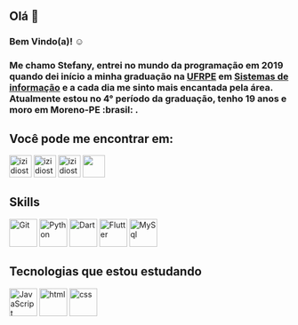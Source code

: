 ## Olá 👋

### Bem Vindo(a)! :relaxed:

### Me chamo Stefany, entrei no mundo da programação em 2019 quando dei início a minha graduação na [UFRPE](http://www.ufrpe.br/br) em [Sistemas de informação](https://sites.google.com/view/bsi-ufrpe/home) e a cada dia me sinto mais encantada pela área. Atualmente estou no 4° período da graduação, tenho 19 anos e moro em Moreno-PE :brasil: .

## Você pode me encontrar em:

[<img src="https://cdn.jsdelivr.net/gh/devicons/devicon/icons/linkedin/linkedin-original.svg" alt="izidiostefany@gmail.com" height='40' width='40'>](https://www.linkedin.com/in/stefany-izidio-086236187/)
[<img src="https://image.flaticon.com/icons/png/512/732/732200.png" alt="izidiostefany@gmail.com" height='40' width='40'>](mailto:izidiostefany@gmail.com)
[<img src="https://image.flaticon.com/icons/png/512/2111/2111463.png" alt="izidiostefany@gmail.com" height='40' width='40'>](https://www.instagram.com/stefany.vitoria33/)
[<img src="https://image.flaticon.com/icons/png/512/2111/2111646.png" height='40' width='40'>](https://t.me/stefanyizidio)

## Skills

<img src="https://cdn.jsdelivr.net/gh/devicons/devicon/icons/git/git-original.svg" alt="Git" height='50' width='50'>
<img src="https://cdn.jsdelivr.net/gh/devicons/devicon/icons/python/python-original.svg" alt="Python" height='50' width='50'>
<img src="https://cdn.jsdelivr.net/gh/devicons/devicon/icons/dart/dart-original.svg" alt="Dart" height='50' width='50'>
<img src="https://cdn.jsdelivr.net/gh/devicons/devicon/icons/flutter/flutter-original.svg" alt="Flutter" height='50' width='50'>
<img src="https://cdn.jsdelivr.net/gh/devicons/devicon/icons/mysql/mysql-original.svg" alt="MySql" height='50' width='50'>

## Tecnologias que estou estudando
<img src="https://cdn.jsdelivr.net/gh/devicons/devicon/icons/javascript/javascript-original.svg" alt="JavaScript" height='50' width='50'>
<img src="https://cdn.jsdelivr.net/gh/devicons/devicon/icons/html5/html5-original.svg" alt="html" height='50' width='50'>
<img src="https://cdn.jsdelivr.net/gh/devicons/devicon/icons/css3/css3-original.svg" alt="css" height='50' width='50'>